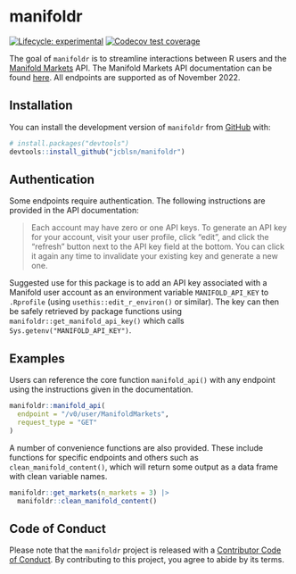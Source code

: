 
<!-- README.md is generated from README.Rmd. Please edit that file -->

# manifoldr

<!-- badges: start -->

[![Lifecycle:
experimental](https://img.shields.io/badge/lifecycle-stable-green.svg)](https://lifecycle.r-lib.org/articles/stages.html#stable)
[![Codecov test
coverage](https://codecov.io/gh/jcblsn/manifoldr/branch/main/graph/badge.svg)](https://app.codecov.io/gh/jcblsn/manifoldr?branch=main)

<!-- badges: end -->

The goal of `manifoldr` is to streamline interactions between R users
and the [Manifold Markets](https://manifold.markets/home) API. The
Manifold Markets API documentation can be found
[here](https://docs.manifold.markets/api). All endpoints are supported
as of November 2022.

<!-- apis in r https://cran.r-project.org/web/packages/httr/vignettes/api-packages.html -->
<!-- secret management https://httr2.r-lib.org/articles/wrapping-apis.html#secret-management -->
<!-- codecov https://github.com/marketplace/actions/codecov -->
<!-- can update locally by running covr::codecov() with token, o/w it'll update when i push to github -->
<!-- testing https://r-pkgs.org/testing-basics.html -->
<!-- create new test with usethis::use_test("get_manifold_api_key.R") -->
<!-- add package to DESCRIPTION (still need to specify @import where relevant for it to be included in NAMESPACE) after roxygen2::roxygenize() devtools::use_package('tibble') -->
<!-- run all tests locally testthat::test_local() -->

## Installation

You can install the development version of `manifoldr` from
[GitHub](https://github.com/) with:

``` r
# install.packages("devtools")
devtools::install_github("jcblsn/manifoldr")
```

## Authentication

Some endpoints require authentication. The following instructions are
provided in the API documentation:

> Each account may have zero or one API keys. To generate an API key for
> your account, visit your user profile, click “edit”, and click the
> “refresh” button next to the API key field at the bottom. You can
> click it again any time to invalidate your existing key and generate a
> new one.

Suggested use for this package is to add an API key associated with a
Manifold user account as an environment variable `MANIFOLD_API_KEY` to
`.Rprofile` (using `usethis::edit_r_environ()` or similar). The key can
then be safely retrieved by package functions using
`manifoldr::get_manifold_api_key()` which calls
`Sys.getenv("MANIFOLD_API_KEY")`.

## Examples

Users can reference the core function `manifold_api()` with any endpoint
using the instructions given in the documentation.

``` r
manifoldr::manifold_api(
  endpoint = "/v0/user/ManifoldMarkets", 
  request_type = "GET"
)
```

A number of convenience functions are also provided. These include
functions for specific endpoints and others such as
`clean_manifold_content()`, which will return some output as a data
frame with clean variable names.

``` r
manifoldr::get_markets(n_markets = 3) |> 
  manifoldr::clean_manifold_content()
```

## Code of Conduct

Please note that the `manifoldr` project is released with a [Contributor
Code of
Conduct](https://contributor-covenant.org/version/2/1/CODE_OF_CONDUCT.html).
By contributing to this project, you agree to abide by its terms.
